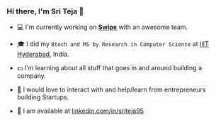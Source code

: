### Hi there, I'm Sri Teja 👋

- :computer: I'm currently working on [**Swipe**](https://getswipe.in) with an awesome team.
 
- :mortar_board: I did my `Btech and MS by Research in Computer Science` at [IIIT Hyderabad](http://www.iiit.ac.in), India.

- :dollar: I'm learning about all stuff that goes in and around building a company.

- :raised_hands: I would love to interact with and help/learn from entrepreneurs building Startups.

- :email: I am available at [linkedin.com/in/sriteja95](https://www.linkedin.com/in/sriteja95/)
